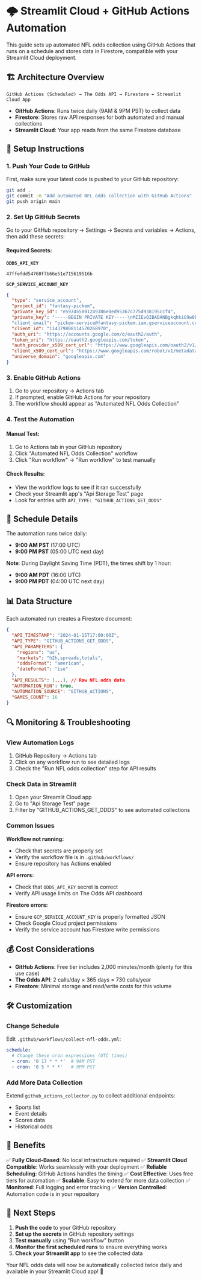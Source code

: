 # 🌩️ Streamlit Cloud + GitHub Actions Automation

This guide sets up automated NFL odds collection using GitHub Actions that runs on a schedule and stores data in Firestore, compatible with your Streamlit Cloud deployment.

## 🏗️ Architecture Overview

```
GitHub Actions (Scheduled) → The Odds API → Firestore ← Streamlit Cloud App
```

- **GitHub Actions**: Runs twice daily (9AM & 9PM PST) to collect data
- **Firestore**: Stores raw API responses for both automated and manual collections
- **Streamlit Cloud**: Your app reads from the same Firestore database

## 🚀 Setup Instructions

### 1. Push Your Code to GitHub

First, make sure your latest code is pushed to your GitHub repository:

```bash
git add .
git commit -m "Add automated NFL odds collection with GitHub Actions"
git push origin main
```

### 2. Set Up GitHub Secrets

Go to your GitHub repository → Settings → Secrets and variables → Actions, then add these secrets:

#### Required Secrets:

**`ODDS_API_KEY`**
```
47ffefdd54760f7b66e51e715619516b
```

**`GCP_SERVICE_ACCOUNT_KEY`**
```json
{
  "type": "service_account",
  "project_id": "fantasy-pickem",
  "private_key_id": "e597455801249386e0ed95367c775d938195ccf4",
  "private_key": "-----BEGIN PRIVATE KEY-----\nMIIEvQIBADANBgkqhkiG9w0BAQEFAASCBKcwggSjAgEAAoIBAQCfU2lCiuCW8+UB\nqi+3OvHCmJuIF+6L+27h4RMADHa1IbQodtJBsaLSo8yTuuzQj7XWS+krqSnZ8ivx\nHqg0Dm1sOY6L2lHa0SQlfYOCgvO2zAFZdTr/xQU/PSXoGnT30BdvIyDSBQkY5K/k\nZal6h5hAcA34Oaq75kyCqs2hP1bTQmKOal3JmG35W6fvji/bSei7cKaQpUYHIJUz\nMpoAa0gSYudLGukmDFKFh7bj3CgShl0DDaZ6tW+Jk62DLblahfJd29/iHb8kJrEn\ndNOySCKq0en8BkKdGf8OScWzqSJEr66lEL2nSciAsbtBx95Mhg6Zg1sPCop+nZ5K\na4qCy7KBAgMBAAECggEAJXaFf6IMITKEHJoZ0inIAwvDNoL6EmwyrGYyA4bquriM\nFh+qXMwaDxF43xvK51eDWDpNP3jtYFPzRSUCRAtIa3Q1MmlJafxXVYFn1N5Z1Bew\nEYrhLpbzHuWP7j2aV1LUz8sgwoFwnCvZuAi3ixorEKvIfR+CJ+CFCQyEgW/VSKMq\nIyW5M8i+6qHK/1+b1R3nnHAfy5MsS9ZxcSfOmC//pPu8M1nwMZYBAHgATUwJIT5h\nMbWcNfC8zBgEE3hUBWNA8pGNodbndlWDKLRGr5tMYSY6YU8IIlGjGVvHsgx/dXpg\nEXF1H4tCCpvL/05deIQbepl23FDh+PBPWp8R5sa+aQKBgQDbDyXOZHjWDiTh4wl5\n2Oo5V7L59kk2tMIx4EakklPaOQYKlzS7WpwWY0cfQ/5YJyptlGUK2XueooOqeBkq\nvUR3CZHAIovvLF6ikPTxkqRCDUfsyJwND4GoItuvfD67ARDvEjb2qBik0udwjGoo\nyIti52KB4IDv5QYMfePOur1jCwKBgQC6MY5ydszRYB8fmsdOszxayujUceiSPtHs\nhHCQhngM+zrA4A2XbOjVIL2Slf4zG8a/OJaAZIH4By2DVZB+1khBDiSTg9JhaDuF\n3Ni80Ex2UhMVfwMN5J2ZSXnUu4QHNeafNx+0+N9yDy0G6Sh4Ks9P2YSIaj9XQWhi\niYqMia54IwKBgBY6UUHCHCjMQp3RJdMBWbL73SNUBFXSvanF8iUc2/lWs/A7K5Sf\nOxtic4MOqS5Uuw9ncWFKdCrCns2bZiJaFipmBC4U01IvlGK2hsREdvpk0pmKOZtx\nqVxgPR5vYwYis48ur/kTUXzYEbfv542/27TrealoGG0/Nf/qfkUp2bHFAoGBAIig\n8tGF4bhGm7AaaOSUW9aYDRBP4gTm+i5f5SX4tsF33V5JS0/xyE0U8GdPj7A7UrVh\nNfdTSZgS1FAKirS4U18BnM9urQNzdDI/o/+xrloo0f41LK2WNBuWskLrsu+Dmw78\naVToRzcwca8fiuXbLDOA/2MG7CIASjP8j+Ge6psXAoGAe94x3zj8wLfAR4I7sJ8y\nze7aNnjl0w7q+eYkiYwSDYbX8+GLDayZjz69z9wieK5v0ELmtp3s3zA9ZW+V6frs\naQQVIrdtJdNlWknTRY8Diz0bDJIBfNP7z6IQcWfn57VUlU6FQL7SuRMX1SkUX28y\nBgovtavCgTvBR/yCLM04PhE="
  "client_email": "pickem-service@fantasy-pickem.iam.gserviceaccount.com",
  "client_id": "114379808114570268970",
  "auth_uri": "https://accounts.google.com/o/oauth2/auth",
  "token_uri": "https://oauth2.googleapis.com/token",
  "auth_provider_x509_cert_url": "https://www.googleapis.com/oauth2/v1/certs",
  "client_x509_cert_url": "https://www.googleapis.com/robot/v1/metadata/x509/pickem-service%40fantasy-pickem.iam.gserviceaccount.com",
  "universe_domain": "googleapis.com"
}
```

### 3. Enable GitHub Actions

1. Go to your repository → Actions tab
2. If prompted, enable GitHub Actions for your repository
3. The workflow should appear as "Automated NFL Odds Collection"

### 4. Test the Automation

#### Manual Test:
1. Go to Actions tab in your GitHub repository
2. Click "Automated NFL Odds Collection" workflow
3. Click "Run workflow" → "Run workflow" to test manually

#### Check Results:
- View the workflow logs to see if it ran successfully
- Check your Streamlit app's "Api Storage Test" page
- Look for entries with `API_TYPE: "GITHUB_ACTIONS_GET_ODDS"`

## 📅 Schedule Details

The automation runs twice daily:
- **9:00 AM PST** (17:00 UTC)
- **9:00 PM PST** (05:00 UTC next day)

**Note**: During Daylight Saving Time (PDT), the times shift by 1 hour:
- **9:00 AM PDT** (16:00 UTC) 
- **9:00 PM PDT** (04:00 UTC next day)

## 📊 Data Structure

Each automated run creates a Firestore document:

```json
{
  "API_TIMESTAMP": "2024-01-15T17:00:00Z",
  "API_TYPE": "GITHUB_ACTIONS_GET_ODDS",
  "API_PARAMETERS": {
    "regions": "us", 
    "markets": "h2h,spreads,totals",
    "oddsFormat": "american",
    "dateFormat": "iso"
  },
  "API_RESULTS": [...], // Raw NFL odds data
  "AUTOMATION_RUN": true,
  "AUTOMATION_SOURCE": "GITHUB_ACTIONS",
  "GAMES_COUNT": 16
}
```

## 🔍 Monitoring & Troubleshooting

### View Automation Logs
1. GitHub Repository → Actions tab
2. Click on any workflow run to see detailed logs
3. Check the "Run NFL odds collection" step for API results

### Check Data in Streamlit
1. Open your Streamlit Cloud app
2. Go to "Api Storage Test" page
3. Filter by "GITHUB_ACTIONS_GET_ODDS" to see automated collections

### Common Issues

**Workflow not running:**
- Check that secrets are properly set
- Verify the workflow file is in `.github/workflows/`
- Ensure repository has Actions enabled

**API errors:**
- Check that `ODDS_API_KEY` secret is correct
- Verify API usage limits on The Odds API dashboard

**Firestore errors:**
- Ensure `GCP_SERVICE_ACCOUNT_KEY` is properly formatted JSON
- Check Google Cloud project permissions
- Verify the service account has Firestore write permissions

## 💰 Cost Considerations

- **GitHub Actions**: Free tier includes 2,000 minutes/month (plenty for this use case)
- **The Odds API**: 2 calls/day × 365 days = 730 calls/year
- **Firestore**: Minimal storage and read/write costs for this volume

## 🛠️ Customization

### Change Schedule
Edit `.github/workflows/collect-nfl-odds.yml`:
```yaml
schedule:
  # Change these cron expressions (UTC times)
  - cron: '0 17 * * *'  # 9AM PST
  - cron: '0 5 * * *'   # 9PM PST
```

### Add More Data Collection
Extend `github_actions_collector.py` to collect additional endpoints:
- Sports list
- Event details  
- Scores data
- Historical odds

## 🎯 Benefits

✅ **Fully Cloud-Based**: No local infrastructure required
✅ **Streamlit Cloud Compatible**: Works seamlessly with your deployment
✅ **Reliable Scheduling**: GitHub Actions handles the timing
✅ **Cost Effective**: Uses free tiers for automation
✅ **Scalable**: Easy to extend for more data collection
✅ **Monitored**: Full logging and error tracking
✅ **Version Controlled**: Automation code is in your repository

## 🚀 Next Steps

1. **Push the code** to your GitHub repository
2. **Set up the secrets** in GitHub repository settings  
3. **Test manually** using "Run workflow" button
4. **Monitor the first scheduled runs** to ensure everything works
5. **Check your Streamlit app** to see the collected data

Your NFL odds data will now be automatically collected twice daily and available in your Streamlit Cloud app! 🎉
